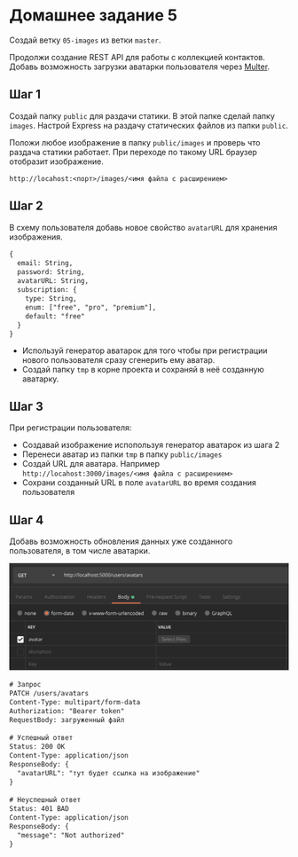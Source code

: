 # Домашнее задание 5

Создай ветку `05-images` из ветки `master`.

Продолжи создание REST API для работы с коллекцией контактов. Добавь возможность
загрузки аватарки пользователя через
[Multer](https://github.com/expressjs/multer).

## Шаг 1

Создай папку `public` для раздачи статики. В этой папке сделай папку `images`.
Настрой Express на раздачу статических файлов из папки `public`.

Положи любое изображение в папку `public/images` и проверь что раздача статики
работает. При переходе по такому URL браузер отобразит изображение.

```shell
http://locahost:<порт>/images/<имя файла с расширением>
```

## Шаг 2

В схему пользователя добавь новое свойство `avatarURL` для хранения изображения.

```shell
{
  email: String,
  password: String,
  avatarURL: String,
  subscription: {
    type: String,
    enum: ["free", "pro", "premium"],
    default: "free"
  }
}
```

- Используй генератор аватарок для того чтобы при регистрации нового
  пользователя сразу сгенерить ему аватар.
- Создай папку `tmp` в корне проекта и сохраняй в неё созданную аватарку.

## Шаг 3

При регистрации пользователя:

- Создавай изображение испопользуя генератор аватарок из шага 2
- Перенеси аватар из папки `tmp` в папку `public/images`
- Создай URL для аватара. Например
  `http://locahost:3000/images/<имя файла с расширением>`
- Сохрани созданный URL в поле `avatarURL` во время создания пользователя

## Шаг 4

Добавь возможность обновления данных уже созданного пользователя, в том числе
аватарки.

![avatar upload from postman](./avatar-upload.png)

```shell
# Запрос
PATCH /users/avatars
Content-Type: multipart/form-data
Authorization: "Bearer token"
RequestBody: загруженный файл

# Успешный ответ
Status: 200 OK
Content-Type: application/json
ResponseBody: {
  "avatarURL": "тут будет ссылка на изображение"
}

# Неуспешный ответ
Status: 401 BAD
Content-Type: application/json
ResponseBody: {
  "message": "Not authorized"
}
```
